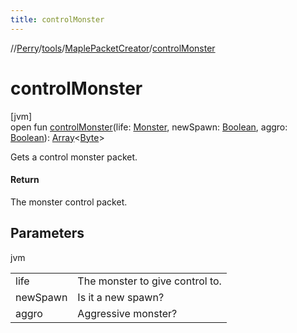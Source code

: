 ```yaml
---
title: controlMonster
---
```

//[Perry](../../../index.html)/[tools](../index.html)/[MaplePacketCreator](index.html)/[controlMonster](control-monster.html)



# controlMonster



[jvm]\
open fun [controlMonster](control-monster.html)(life: [Monster](../../server.life/-monster/index.html), newSpawn: [Boolean](https://kotlinlang.org/api/latest/jvm/stdlib/kotlin/-boolean/index.html), aggro: [Boolean](https://kotlinlang.org/api/latest/jvm/stdlib/kotlin/-boolean/index.html)): [Array](https://kotlinlang.org/api/latest/jvm/stdlib/kotlin/-array/index.html)&lt;[Byte](https://kotlinlang.org/api/latest/jvm/stdlib/kotlin/-byte/index.html)&gt;



Gets a control monster packet.



#### Return



The monster control packet.



## Parameters


jvm

| | |
|---|---|
| life | The monster to give control to. |
| newSpawn | Is it a new spawn? |
| aggro | Aggressive monster? |




